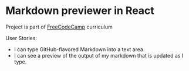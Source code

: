 # Markdown previewer in React

Project is part of [FreeCodeCamp](https://www.freecodecamp.com) curriculum

User Stories: 
* I can type GitHub-flavored Markdown into a text area.
* I can see a preview of the output of my markdown that is updated as I type.